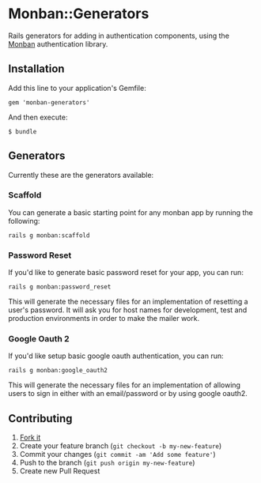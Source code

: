 # Monban::Generators

Rails generators for adding in authentication components, using the
[Monban](https://github.com/halogenandtoast/monban) authentication library.

## Installation

Add this line to your application's Gemfile:

    gem 'monban-generators'

And then execute:

    $ bundle

## Generators

Currently these are the generators available:

### Scaffold

You can generate a basic starting point for any monban app by running the following:

    rails g monban:scaffold

### Password Reset

If you'd like to generate basic password reset for your app, you can run:

    rails g monban:password_reset

This will generate the necessary files for an implementation of resetting
a user's password. It will ask you for host names for development, test
and production environments in order to make the mailer work.

### Google Oauth 2

If you'd like setup basic google oauth authentication, you can run:

    rails g monban:google_oauth2

This will generate the necessary files for an implementation of allowing users
to sign in either with an email/password or by using google oauth2.

## Contributing

1. [Fork it](http://github.com/halogenandtoast/monban-generators/fork)
2. Create your feature branch (`git checkout -b my-new-feature`)
3. Commit your changes (`git commit -am 'Add some feature'`)
4. Push to the branch (`git push origin my-new-feature`)
5. Create new Pull Request
